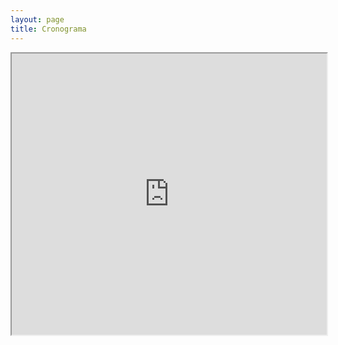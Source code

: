 ```yaml
---
layout: page
title: Cronograma
---
```


<iframe width="100%" height="450vh" src="https://docs.google.com/spreadsheets/d/e/2PACX-1vSy4bmSXjMm5ceZ6F-T8QFyURmMy-sgmiXNJ7qPTyKW0P-bzNt45Ho2L-TNCE84AevLNbT9f97vfya4/pubhtml?gid=853199394&single=true&amp;widget=true&amp;headers=false&range=A:O"></iframe>
